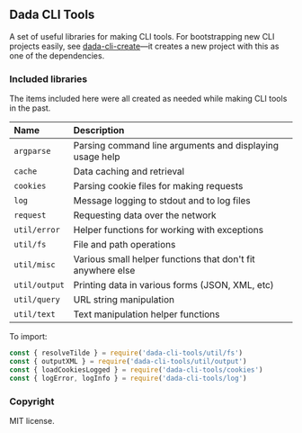 ## Dada CLI Tools

A set of useful libraries for making CLI tools. For bootstrapping new CLI projects easily, see [dada-cli-create](#)—it creates a new project with this as one of the dependencies.

### Included libraries

The items included here were all created as needed while making CLI tools in the past.

| Name         | Description                                                 |
|:-------------|:------------------------------------------------------------|
| `argparse`   | Parsing command line arguments and displaying usage help    |
| `cache`      | Data caching and retrieval                                  |
| `cookies`    | Parsing cookie files for making requests                    |
| `log`        | Message logging to stdout and to log files                  |
| `request`    | Requesting data over the network                            |
| `util/error` | Helper functions for working with exceptions                |
| `util/fs`    | File and path operations                                    |
| `util/misc`  | Various small helper functions that don't fit anywhere else |
| `util/output`| Printing data in various forms (JSON, XML, etc)             |
| `util/query` | URL string manipulation                                     |
| `util/text`  | Text manipulation helper functions                          |

To import:

```js
const { resolveTilde } = require('dada-cli-tools/util/fs')
const { outputXML } = require('dada-cli-tools/util/output')
const { loadCookiesLogged } = require('dada-cli-tools/cookies')
const { logError, logInfo } = require('dada-cli-tools/log')
```

### Copyright

MIT license.
